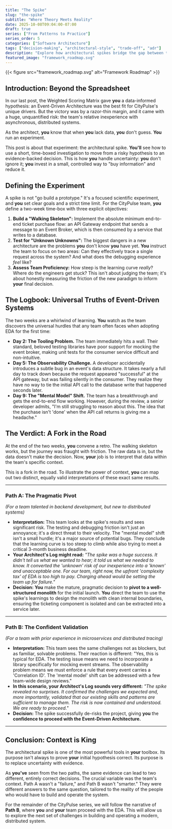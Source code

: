 ```yaml
---
title: "The Spike"
slug: "the-spike"
subtitle: "Where Theory Meets Reality"
date: 2025-10-08T09:04:00-07:00
draft: true
series: ["From Patterns to Practice"]
series_order: 5
categories: ["Software Architecture"]
tags: ["decision-making", "architectural-style", "trade-off", "adr"]
description: "Explore how architectural spikes bridge the gap between theoretical decisions and real-world implementation, validating hypotheses and assessing team readiness for complex architectural styles."
featured_image: "framework_roadmap.svg"
---
```


{{< figure src="framework_roadmap.svg" alt="Framework Roadmap" >}}

## Introduction: Beyond the Spreadsheet

In our last post, the Weighted Scoring Matrix gave **you** a data-informed hypothesis: an Event-Driven Architecture was the best fit for CityPulse's unique drivers. But the victory was by a razor-thin margin, and it came with a huge, unquantified risk: the team's relative inexperience with asynchronous, distributed systems.

As the architect, **you** know that when **you** lack data, **you** don't guess. **You** run an experiment.

This post is about that experiment: the architectural spike. **You'll** see how to use a short, time-boxed investigation to move from a risky hypothesis to an evidence-backed decision. This is how **you** handle uncertainty: **you** don't ignore it; **you** invest in a small, controlled way to "buy information" and reduce it.

## Defining the Experiment

A spike is not "go build a prototype." It's a focused scientific experiment, and **you** set clear goals and a strict time limit. For the CityPulse team, **you** define a two-week time-box with three explicit objectives:

1. **Build a "Walking Skeleton":** Implement the absolute minimum end-to-end ticket purchase flow: an API Gateway endpoint that sends a message to an Event Broker, which is then consumed by a service that writes to a database.
2. **Test for "Unknown Unknowns":** The biggest dangers in a new architecture are the problems **you** don't know **you** have yet. **You** instruct the team to focus on two areas: Can they effectively trace a single request across the system? And what does the debugging experience *feel* like?
3. **Assess Team Proficiency:** How steep is the learning curve *really*? Where do the engineers get stuck? This isn't about judging the team; it's about honestly measuring the friction of the new paradigm to inform **your** final decision.

## The Logbook: Universal Truths of Event-Driven Systems

The two weeks are a whirlwind of learning. **You** watch as the team discovers the universal hurdles that any team often faces when adopting EDA for the first time:

* **Day 2: The Tooling Problem.** The team immediately hits a wall. Their standard, beloved testing libraries have poor support for mocking the event broker, making unit tests for the consumer service difficult and non-intuitive.
* **Day 5: The Observability Challenge.** A developer accidentally introduces a subtle bug in an event's data structure. It takes nearly a full day to track down because the request appeared "successful" at the API gateway, but was failing silently in the consumer. They realize they have no way to tie the initial API call to the database write that happened seconds later.
* **Day 9: The "Mental Model" Shift.** The team has a breakthrough and gets the end-to-end flow working. However, during the review, a senior developer admits, "I'm still struggling to reason about this. The idea that the purchase isn't 'done' when the API call returns is giving me a headache."

## The Verdict: A Fork in the Road

At the end of the two weeks, **you** convene a retro. The walking skeleton works, but the journey was fraught with friction. The raw data is in, but the data doesn't make the decision. Now, **your** job is to interpret that data within the team's specific context.

This is a fork in the road. To illustrate the power of context, **you** can map out two distinct, equally valid interpretations of these exact same results.

---

### Path A: The Pragmatic Pivot

*(For a team talented in backend development, but new to distributed systems)*

* **Interpretation:** This team looks at the spike's results and sees significant risk. The testing and debugging friction isn't just an annoyance; it's a direct threat to their velocity. The "mental model" shift isn't a small hurdle; it's a major source of potential bugs. They conclude that the learning curve is too steep to climb while also trying to meet a critical 3-month business deadline.
* **Your Architect\'s Log might read:** *"The spike was a huge success. It didn\'t tell us what we wanted to hear; it told us what we needed to know. It converted the \'unknown\' risk of our inexperience into a \'known\' and unacceptable one. For our team, right now, the upfront \'complexity tax\' of EDA is too high to pay. Charging ahead would be setting the team up for failure."*
* **Decision:** **You** make the mature, pragmatic decision to **pivot to a well-structured monolith** for the initial launch. **You** direct the team to use the spike's learnings to design the monolith with clean internal boundaries, ensuring the ticketing component is isolated and can be extracted into a service later.

---

### Path B: The Confident Validation

*(For a team with prior experience in microservices and distributed tracing)*

* **Interpretation:** This team sees the same challenges not as blockers, but as familiar, solvable problems. Their reaction is different: "Yes, this is typical for EDA. The testing issue means we need to incorporate a library specifically for mocking event streams. The observability problem means we must enforce a rule that every event carries a 'Correlation ID'. The 'mental model' shift can be addressed with a few team-wide design reviews."
* **In this scenario, your Architect\'s Log sounds very different:** *\"The spike revealed no surprises. It confirmed the challenges we expected and, more importantly, validated that our existing skills and patterns are sufficient to manage them. The risk is now contained and understood. We are ready to proceed.\"*
* **Decision:** The spike successfully de-risks the project, giving **you** the **confidence to proceed with the Event-Driven Architecture.**

---

## Conclusion: Context is King

The architectural spike is one of the most powerful tools in **your** toolbox. Its purpose isn't always to prove **your** initial hypothesis correct. Its purpose is to replace uncertainty with evidence.

As **you've** seen from the two paths, the same evidence can lead to two different, entirely correct decisions. The crucial variable was the team's context. Path A wasn't a "failure," and Path B wasn't "smarter." They were different answers to the same question, tailored to the reality of the people who would have to build and operate the system.

For the remainder of the CityPulse series, we will follow the narrative of **Path B**, where **you** and **your** team proceed with the EDA. This will allow us to explore the next set of challenges in building and operating a modern, distributed system.
